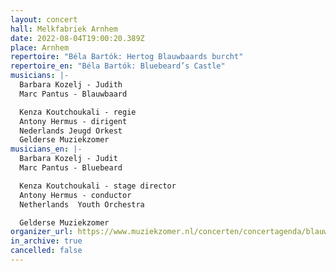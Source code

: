```yaml
---
layout: concert
hall: Melkfabriek Arnhem
date: 2022-08-04T19:00:20.389Z
place: Arnhem
repertoire: "Béla Bartók: Hertog Blauwbaards burcht"
repertoire_en: "Béla Bartók: Bluebeard’s Castle"
musicians: |-
  Barbara Kozelj - Judith
  Marc Pantus - Blauwbaard

  Kenza Koutchoukali - regie 
  Antony Hermus - dirigent 
  Nederlands Jeugd Orkest
  Gelderse Muziekzomer
musicians_en: |-
  Barbara Kozelj - Judit
  Marc Pantus - Bluebeard 

  Kenza Koutchoukali - stage director 
  Antony Hermus - conductor 
  Netherlands  Youth Orchestra

  Gelderse Muziekzomer
organizer_url: https://www.muziekzomer.nl/concerten/concertagenda/blauwbaards-burcht-2
in_archive: true
cancelled: false
---
```

